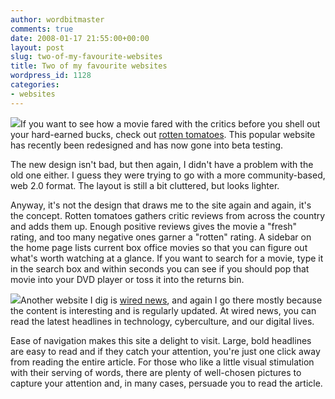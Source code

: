 ```yaml
---
author: wordbitmaster
comments: true
date: 2008-01-17 21:55:00+00:00
layout: post
slug: two-of-my-favourite-websites
title: Two of my favourite websites
wordpress_id: 1128
categories:
- websites
---
```


[![](http://wordbitarchives.files.wordpress.com/2008/01/rt.jpg?w=300)](http://wordbitarchives.files.wordpress.com/2008/01/rt.jpg)If you want to see how a movie fared with the critics before you shell out your hard-earned bucks, check out [rotten tomatoes](http://www.rottentomatoes.com/). This popular website has recently been redesigned and has now gone into beta testing.  
  
The new design isn't bad, but then again, I didn't have a problem with the old one either. I guess they were trying to go with a more community-based, web 2.0 format. The layout is still a bit cluttered, but looks lighter.  
  
Anyway, it's not the design that draws me to the site again and again, it's the concept. Rotten tomatoes gathers critic reviews from across the country and adds them up. Enough positive reviews gives the movie a "fresh" rating, and too many negative ones garner a "rotten" rating. A sidebar on the home page lists current box office movies so that you can figure out what's worth watching at a glance. If you want to search for a movie, type it in the search box and within seconds you can see if you should pop that movie into your DVD player or toss it into the returns bin.  
  
[![](http://wordbitarchives.files.wordpress.com/2008/01/wn.jpg?w=300)](http://wordbitarchives.files.wordpress.com/2008/01/wn.jpg)Another website I dig is [wired news](http://www.wired.com/), and again I go there mostly because the content is interesting and is regularly updated. At wired news, you can read the latest headlines in technology, cyberculture, and our digital lives.  
  
Ease of navigation makes this site a delight to visit. Large, bold headlines are easy to read and if they catch your attention, you're just one click away from reading the entire article. For those who like a little visual stimulation with their serving of words, there are plenty of well-chosen pictures to capture your attention and, in many cases, persuade you to read the article.

